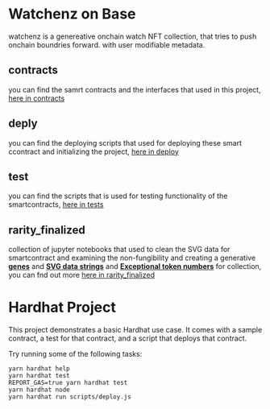 # Watchenz on Base

watchenz is a genereative onchain watch NFT collection, that tries to push onchain boundries forward. with user modifiable metadata.

## contracts

you can find the samrt contracts and the interfaces that used in this project, [here in contracts](./contracts)

## deply

you can find the deploying scripts that used for deploying these smart ccontract and initializing the project, [here in deploy](./deploy)

## test

you can find the scripts that is used for testing functionality of the smartcontracts, [here in tests](./test)

## rarity_finalized

collection of jupyter notebooks that used to clean the SVG data for smartcontract and examining the non-fungibility and creating a generative [**genes**](rarity_finalized/Rarity-check/target_folder/GENE_SOURCE.json) and [**SVG data strings**](rarity_finalized/RAW_DATA/Unified_json/SVG_DATA.json) and [**Exceptional token numbers**](rarity_finalized/Rarity-check/target_folder/exceptionalTokenNumbers.json) for collection, you can fnd out more [here in rarity_finalized](./rarity_finalized)

# Hardhat Project

This project demonstrates a basic Hardhat use case. It comes with a sample contract, a test for that contract, and a script that deploys that contract.

Try running some of the following tasks:

```shell
yarn hardhat help
yarn hardhat test
REPORT_GAS=true yarn hardhat test
yarn hardhat node
yarn hardhat run scripts/deploy.js
```
